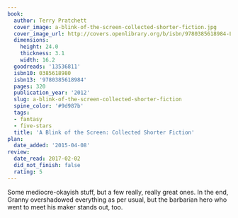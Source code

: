 ```yaml
---
book:
  author: Terry Pratchett
  cover_image: a-blink-of-the-screen-collected-shorter-fiction.jpg
  cover_image_url: http://covers.openlibrary.org/b/isbn/9780385618984-L.jpg
  dimensions:
    height: 24.0
    thickness: 3.1
    width: 16.2
  goodreads: '13536811'
  isbn10: 0385618980
  isbn13: '9780385618984'
  pages: 320
  publication_year: '2012'
  slug: a-blink-of-the-screen-collected-shorter-fiction
  spine_color: '#9d987b'
  tags:
  - fantasy
  - five-stars
  title: 'A Blink of the Screen: Collected Shorter Fiction'
plan:
  date_added: '2015-04-08'
review:
  date_read: 2017-02-02
  did_not_finish: false
  rating: 5
---
```


Some mediocre-okayish stuff, but a few really, really great ones. In the end, Granny overshadowed everything as per usual, but the barbarian hero who went to meet his maker stands out, too.
